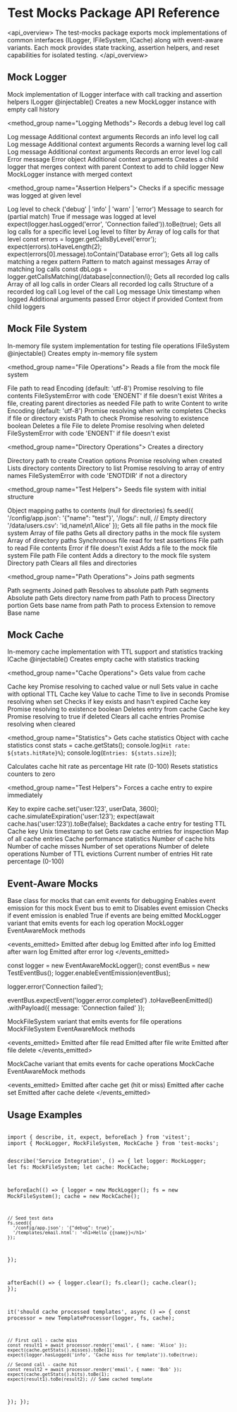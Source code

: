 # Test Mocks Package API Reference

<api_overview>
The test-mocks package exports mock implementations of common interfaces (ILogger, IFileSystem, ICache) along with event-aware variants. Each mock provides state tracking, assertion helpers, and reset capabilities for isolated testing.
</api_overview>

## Mock Logger

<class name="MockLogger">
<description>
Mock implementation of ILogger interface with call tracking and assertion helpers
</description>
<implements>ILogger</implements>
<decorator>@injectable()</decorator>

<constructor signature="constructor()">
<description>Creates a new MockLogger instance with empty call history</description>
</constructor>

<method_group name="Logging Methods">
<method signature="debug(message: string, ...args: any[]): void">
<description>Records a debug level log call</description>
<param name="message" type="string">Log message</param>
<param name="args" type="any[]" variadic="true">Additional context arguments</param>
</method>

<method signature="info(message: string, ...args: any[]): void">
<description>Records an info level log call</description>
<param name="message" type="string">Log message</param>
<param name="args" type="any[]" variadic="true">Additional context arguments</param>
</method>

<method signature="warn(message: string, ...args: any[]): void">
<description>Records a warning level log call</description>
<param name="message" type="string">Log message</param>
<param name="args" type="any[]" variadic="true">Additional context arguments</param>
</method>

<method signature="error(message: string, error?: Error, ...args: any[]): void">
<description>Records an error level log call</description>
<param name="message" type="string">Error message</param>
<param name="error" type="Error" optional="true">Error object</param>
<param name="args" type="any[]" variadic="true">Additional context arguments</param>
</method>

<method signature="child(context: Record<string, any>): ILogger">
<description>Creates a child logger that merges context with parent</description>
<param name="context" type="Record<string, any>">Context to add to child logger</param>
<returns>New MockLogger instance with merged context</returns>
</method>
</method_group>

<method_group name="Assertion Helpers">
<method signature="hasLogged(level: LogLevel, message: string): boolean">
<description>Checks if a specific message was logged at given level</description>
<param name="level" type="LogLevel">Log level to check ('debug' | 'info' | 'warn' | 'error')</param>
<param name="message" type="string">Message to search for (partial match)</param>
<returns>True if message was logged at level</returns>
<example>
expect(logger.hasLogged('error', 'Connection failed')).toBe(true);
</example>
</method>

<method signature="getCallsByLevel(level: LogLevel): LogCall[]">
<description>Gets all log calls for a specific level</description>
<param name="level" type="LogLevel">Log level to filter by</param>
<returns>Array of log calls for that level</returns>
<example>
const errors = logger.getCallsByLevel('error');
expect(errors).toHaveLength(2);
expect(errors[0].message).toContain('Database error');
</example>
</method>

<method signature="getCallsMatching(pattern: RegExp): LogCall[]">
<description>Gets all log calls matching a regex pattern</description>
<param name="pattern" type="RegExp">Pattern to match against messages</param>
<returns>Array of matching log calls</returns>
<example>
const dbLogs = logger.getCallsMatching(/database|connection/i);
</example>
</method>

<method signature="getAllCalls(): LogCall[]">
<description>Gets all recorded log calls</description>
<returns>Array of all log calls in order</returns>
</method>

<method signature="clear(): void">
<description>Clears all recorded log calls</description>
</method>
</method_group>

<interface name="LogCall">
<description>Structure of a recorded log call</description>
<properties>
<property name="level" type="LogLevel">Log level of the call</property>
<property name="message" type="string">Log message</property>
<property name="timestamp" type="number">Unix timestamp when logged</property>
<property name="args" type="any[]" optional="true">Additional arguments passed</property>
<property name="error" type="Error" optional="true">Error object if provided</property>
<property name="context" type="Record<string, any>" optional="true">Context from child loggers</property>
</properties>
</interface>
</class>

## Mock File System

<class name="MockFileSystem">
<description>
In-memory file system implementation for testing file operations
</description>
<implements>IFileSystem</implements>
<decorator>@injectable()</decorator>

<constructor signature="constructor()">
<description>Creates empty in-memory file system</description>
</constructor>

<method_group name="File Operations">
<method signature="readFile(path: string, encoding?: BufferEncoding): Promise<string>">
<description>Reads a file from the mock file system</description>
<param name="path" type="string">File path to read</param>
<param name="encoding" type="BufferEncoding" optional="true">Encoding (default: 'utf-8')</param>
<returns>Promise resolving to file contents</returns>
<throws>FileSystemError with code 'ENOENT' if file doesn't exist</throws>
</method>

<method signature="writeFile(path: string, data: string, encoding?: BufferEncoding): Promise<void>">
<description>Writes a file, creating parent directories as needed</description>
<param name="path" type="string">File path to write</param>
<param name="data" type="string">Content to write</param>
<param name="encoding" type="BufferEncoding" optional="true">Encoding (default: 'utf-8')</param>
<returns>Promise resolving when write completes</returns>
</method>

<method signature="exists(path: string): Promise<boolean>">
<description>Checks if file or directory exists</description>
<param name="path" type="string">Path to check</param>
<returns>Promise resolving to existence boolean</returns>
</method>

<method signature="deleteFile(path: string): Promise<void>">
<description>Deletes a file</description>
<param name="path" type="string">File to delete</param>
<returns>Promise resolving when deleted</returns>
<throws>FileSystemError with code 'ENOENT' if file doesn't exist</throws>
</method>
</method_group>

<method_group name="Directory Operations">
<method signature="createDirectory(path: string, options?: { recursive?: boolean }): Promise<void>">
<description>Creates a directory</description>
<param name="path" type="string">Directory path to create</param>
<param name="options" type="{ recursive?: boolean }" optional="true">Creation options</param>
<returns>Promise resolving when created</returns>
</method>

<method signature="listDirectory(path: string): Promise<string[]>">
<description>Lists directory contents</description>
<param name="path" type="string">Directory to list</param>
<returns>Promise resolving to array of entry names</returns>
<throws>FileSystemError with code 'ENOTDIR' if not a directory</throws>
</method>
</method_group>

<method_group name="Test Helpers">
<method signature="seed(structure: Record<string, string | null>): void">
<description>Seeds file system with initial structure</description>
<param name="structure" type="Record<string, string | null>">Object mapping paths to contents (null for directories)</param>
<example>
fs.seed({
  '/config/app.json': '{"name": "test"}',
  '/logs/': null, // Empty directory
  '/data/users.csv': 'id,name\n1,Alice'
});
</example>
</method>

<method signature="getFiles(): string[]">
<description>Gets all file paths in the mock file system</description>
<returns>Array of file paths</returns>
</method>

<method signature="getDirectories(): string[]">
<description>Gets all directory paths in the mock file system</description>
<returns>Array of directory paths</returns>
</method>

<method signature="readFileSync(path: string): string">
<description>Synchronous file read for test assertions</description>
<param name="path" type="string">File path to read</param>
<returns>File contents</returns>
<throws>Error if file doesn't exist</throws>
</method>

<method signature="addFile(path: string, content: string): void">
<description>Adds a file to the mock file system</description>
<param name="path" type="string">File path</param>
<param name="content" type="string">File content</param>
</method>

<method signature="addDirectory(path: string): void">
<description>Adds a directory to the mock file system</description>
<param name="path" type="string">Directory path</param>
</method>

<method signature="clear(): void">
<description>Clears all files and directories</description>
</method>
</method_group>

<method_group name="Path Operations">
<method signature="join(...paths: string[]): string">
<description>Joins path segments</description>
<param name="paths" type="string[]" variadic="true">Path segments</param>
<returns>Joined path</returns>
</method>

<method signature="resolve(...paths: string[]): string">
<description>Resolves to absolute path</description>
<param name="paths" type="string[]" variadic="true">Path segments</param>
<returns>Absolute path</returns>
</method>

<method signature="dirname(path: string): string">
<description>Gets directory name from path</description>
<param name="path" type="string">Path to process</param>
<returns>Directory portion</returns>
</method>

<method signature="basename(path: string, ext?: string): string">
<description>Gets base name from path</description>
<param name="path" type="string">Path to process</param>
<param name="ext" type="string" optional="true">Extension to remove</param>
<returns>Base name</returns>
</method>
</method_group>
</class>

## Mock Cache

<class name="MockCache">
<description>
In-memory cache implementation with TTL support and statistics tracking
</description>
<implements>ICache</implements>
<decorator>@injectable()</decorator>

<constructor signature="constructor()">
<description>Creates empty cache with statistics tracking</description>
</constructor>

<method_group name="Cache Operations">
<method signature="get<T>(key: string): Promise<T | null>">
<description>Gets value from cache</description>
<param name="key" type="string">Cache key</param>
<returns>Promise resolving to cached value or null</returns>
</method>

<method signature="set<T>(key: string, value: T, ttl?: number): Promise<void>">
<description>Sets value in cache with optional TTL</description>
<param name="key" type="string">Cache key</param>
<param name="value" type="T">Value to cache</param>
<param name="ttl" type="number" optional="true">Time to live in seconds</param>
<returns>Promise resolving when set</returns>
</method>

<method signature="has(key: string): Promise<boolean>">
<description>Checks if key exists and hasn't expired</description>
<param name="key" type="string">Cache key</param>
<returns>Promise resolving to existence boolean</returns>
</method>

<method signature="delete(key: string): Promise<boolean>">
<description>Deletes entry from cache</description>
<param name="key" type="string">Cache key</param>
<returns>Promise resolving to true if deleted</returns>
</method>

<method signature="clear(): Promise<void>">
<description>Clears all cache entries</description>
<returns>Promise resolving when cleared</returns>
</method>
</method_group>

<method_group name="Statistics">
<method signature="getStats(): CacheStats">
<description>Gets cache statistics</description>
<returns>Object with cache statistics</returns>
<example>
const stats = cache.getStats();
console.log(`Hit rate: ${stats.hitRate}%`);
console.log(`Entries: ${stats.size}`);
</example>
</method>

<method signature="getHitRate(): number">
<description>Calculates cache hit rate as percentage</description>
<returns>Hit rate (0-100)</returns>
</method>

<method signature="resetStats(): void">
<description>Resets statistics counters to zero</description>
</method>
</method_group>

<method_group name="Test Helpers">
<method signature="simulateExpiration(key: string): void">
<description>Forces a cache entry to expire immediately</description>
<param name="key" type="string">Key to expire</param>
<example>
cache.set('user:123', userData, 3600);
cache.simulateExpiration('user:123');
expect(await cache.has('user:123')).toBe(false);
</example>
</method>

<method signature="setEntryTime(key: string, timestamp: number): void">
<description>Backdates a cache entry for testing TTL</description>
<param name="key" type="string">Cache key</param>
<param name="timestamp" type="number">Unix timestamp to set</param>
</method>

<method signature="getEntries(): Map<string, CacheEntry>">
<description>Gets raw cache entries for inspection</description>
<returns>Map of all cache entries</returns>
</method>
</method_group>

<interface name="CacheStats">
<description>Cache performance statistics</description>
<properties>
<property name="hits" type="number">Number of cache hits</property>
<property name="misses" type="number">Number of cache misses</property>
<property name="sets" type="number">Number of set operations</property>
<property name="deletes" type="number">Number of delete operations</property>
<property name="evictions" type="number">Number of TTL evictions</property>
<property name="size" type="number">Current number of entries</property>
<property name="hitRate" type="number">Hit rate percentage (0-100)</property>
</properties>
</interface>
</class>

## Event-Aware Mocks

<class name="EventAwareMock">
<description>
Base class for mocks that can emit events for debugging
</description>

<method signature="enableEventEmission(eventBus: IEventBus): void">
<description>Enables event emission for this mock</description>
<param name="eventBus" type="IEventBus">Event bus to emit to</param>
</method>

<method signature="disableEventEmission(): void">
<description>Disables event emission</description>
</method>

<method signature="isEventEmissionEnabled(): boolean">
<description>Checks if event emission is enabled</description>
<returns>True if events are being emitted</returns>
</method>
</class>

<class name="EventAwareMockLogger">
<description>
MockLogger variant that emits events for each log operation
</description>
<extends>MockLogger</extends>
<includes>EventAwareMock methods</includes>

<events_emitted>
<event name="logger.debug.completed">Emitted after debug log</event>
<event name="logger.info.completed">Emitted after info log</event>
<event name="logger.warn.completed">Emitted after warn log</event>
<event name="logger.error.completed">Emitted after error log</event>
</events_emitted>

<example>
const logger = new EventAwareMockLogger();
const eventBus = new TestEventBus();
logger.enableEventEmission(eventBus);

logger.error('Connection failed');

eventBus.expectEvent('logger.error.completed')
  .toHaveBeenEmitted()
  .withPayload({ message: 'Connection failed' });
</example>
</class>

<class name="EventAwareMockFileSystem">
<description>
MockFileSystem variant that emits events for file operations
</description>
<extends>MockFileSystem</extends>
<includes>EventAwareMock methods</includes>

<events_emitted>
<event name="fs.read.completed">Emitted after file read</event>
<event name="fs.write.completed">Emitted after file write</event>
<event name="fs.delete.completed">Emitted after file delete</event>
</events_emitted>
</class>

<class name="EventAwareMockCache">
<description>
MockCache variant that emits events for cache operations
</description>
<extends>MockCache</extends>
<includes>EventAwareMock methods</includes>

<events_emitted>
<event name="cache.get.completed">Emitted after cache get (hit or miss)</event>
<event name="cache.set.completed">Emitted after cache set</event>
<event name="cache.delete.completed">Emitted after cache delete</event>
</events_emitted>
</class>

## Usage Examples

<example name="Complete Test Setup">
<code>
import { describe, it, expect, beforeEach } from 'vitest';
import { MockLogger, MockFileSystem, MockCache } from 'test-mocks';

describe('Service Integration', () => {
  let logger: MockLogger;
  let fs: MockFileSystem;
  let cache: MockCache;

  beforeEach(() => {
    logger = new MockLogger();
    fs = new MockFileSystem();
    cache = new MockCache();

    // Seed test data
    fs.seed({
      '/config/app.json': '{"debug": true}',
      '/templates/email.html': '<h1>Hello {{name}}</h1>'
    });
  });

  afterEach(() => {
    logger.clear();
    fs.clear();
    cache.clear();
  });

  it('should cache processed templates', async () => {
    const processor = new TemplateProcessor(logger, fs, cache);
    
    // First call - cache miss
    const result1 = await processor.render('email', { name: 'Alice' });
    expect(cache.getStats().misses).toBe(1);
    expect(logger.hasLogged('info', 'Cache miss for template')).toBe(true);
    
    // Second call - cache hit
    const result2 = await processor.render('email', { name: 'Bob' });
    expect(cache.getStats().hits).toBe(1);
    expect(result1).toBe(result2); // Same cached template
  });
});
</code>
</example>